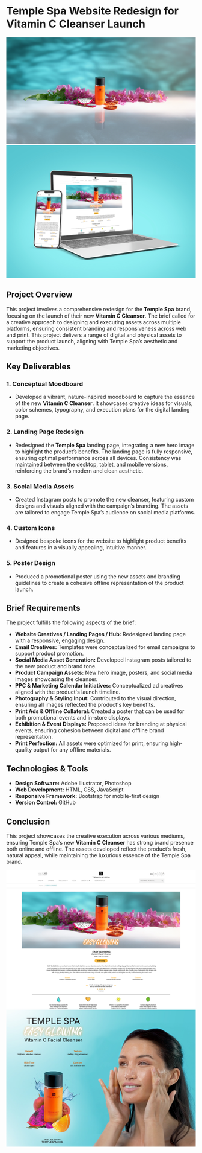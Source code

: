 # Temple Spa Website Redesign for Vitamin C Cleanser Launch

![hero image](hero.jpg)
![mockup](landing_mockup.jpg)


## Project Overview
This project involves a comprehensive redesign for the **Temple Spa** brand, focusing on the launch of their new **Vitamin C Cleanser**. The brief called for a creative approach to designing and executing assets across multiple platforms, ensuring consistent branding and responsiveness across web and print. This project delivers a range of digital and physical assets to support the product launch, aligning with Temple Spa’s aesthetic and marketing objectives.

## Key Deliverables

### 1. **Conceptual Moodboard**
   - Developed a vibrant, nature-inspired moodboard to capture the essence of the new **Vitamin C Cleanser**. It showcases creative ideas for visuals, color schemes, typography, and execution plans for the digital landing page.

### 2. **Landing Page Redesign**
   - Redesigned the **Temple Spa** landing page, integrating a new hero image to highlight the product’s benefits. The landing page is fully responsive, ensuring optimal performance across all devices. Consistency was maintained between the desktop, tablet, and mobile versions, reinforcing the brand’s modern and clean aesthetic.

### 3. **Social Media Assets**
   - Created Instagram posts to promote the new cleanser, featuring custom designs and visuals aligned with the campaign’s branding. The assets are tailored to engage Temple Spa’s audience on social media platforms.

### 4. **Custom Icons**
   - Designed bespoke icons for the website to highlight product benefits and features in a visually appealing, intuitive manner.

### 5. **Poster Design**
   - Produced a promotional poster using the new assets and branding guidelines to create a cohesive offline representation of the product launch.

## Brief Requirements
The project fulfills the following aspects of the brief:
- **Website Creatives / Landing Pages / Hub:** Redesigned landing page with a responsive, engaging design.
- **Email Creatives:** Templates were conceptualized for email campaigns to support product promotion.
- **Social Media Asset Generation:** Developed Instagram posts tailored to the new product and brand tone.
- **Product Campaign Assets:** New hero image, posters, and social media images showcasing the cleanser.
- **PPC & Marketing Calendar Initiatives:** Conceptualized ad creatives aligned with the product's launch timeline.
- **Photography & Styling Input:** Contributed to the visual direction, ensuring all images reflected the product's key benefits.
- **Print Ads & Offline Collateral:** Created a poster that can be used for both promotional events and in-store displays.
- **Exhibition & Event Displays:** Proposed ideas for branding at physical events, ensuring cohesion between digital and offline brand representation.
- **Print Perfection:** All assets were optimized for print, ensuring high-quality output for any offline materials.

## Technologies & Tools
- **Design Software:** Adobe Illustrator, Photoshop
- **Web Development:** HTML, CSS, JavaScript
- **Responsive Framework:** Bootstrap for mobile-first design
- **Version Control:** GitHub

## Conclusion
This project showcases the creative execution across various mediums, ensuring Temple Spa’s new **Vitamin C Cleanser** has strong brand presence both online and offline. The assets developed reflect the product’s fresh, natural appeal, while maintaining the luxurious essence of the Temple Spa brand.

![website](landing_web.jpg)
![poster](poster1.jpg)
